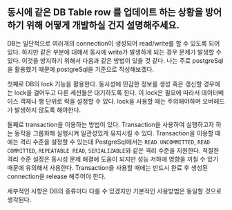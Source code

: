 ## 동시에 같은 DB Table row 를 업데이트 하는 상황을 방어하기 위해 어떻게 개발하실 건지 설명해주세요.

DB는 일단적으로 여러개의 connection이 생성되어 read/write를 할 수 있도록 되어있다.
하지만 같은 부분에 대해서 동시에 write가 발생하게 되는 경우 문제가 발생할 수 있다.
이것을 방지하기 위해서 다음과 같은 방법이 있을 것 같다.
나는 주로 postgreSql을 활용했기 때문에 postgreSql을 기준으로 작성해보겠다.

첫째로 DB의 lock 기능을 활용한다.
동시성에 민감한 정보를 생성 혹은 갱신할 경우에는 lock을 걸어두고 다른 세션들은 대기하도록 한다.
이 lock은 필요에 따라서 데이터베이스 객체나 행 단위로 락을 설정할 수 있다.
lock을 사용할 때는 주의해야하며 오버헤드가 발생하지 않도록 해야한다.

둘째로 transaction을 이용하는 방법이 있다.
Transaction을 사용하여 실행하고자 하는 동작을 그룹화해 실행시켜 일관성있게 유지시킬 수 있다.
Transaction을 이용할 때에는 격리 수준을 설정할 수 있는데 PostgreSql에서는 `READ UNCOMMITTED`, `READ COMMITTED`, `REPEATABLE READ`, `SERIALIZABLE`와 같은 격리 수준을 지원한다.
적절한 격리 수준 설정은 동시성 문제 해결에 도움이 되지만 성능 저하에 영향을 끼칠 수 있기 때문에 유의해서 사용한다.
Transaction을 사용할 때에는 반드시 완료 후 생성된 connection을 release 해주어야 한다.

세부적인 사항은 DB의 종류마다 다를 수 있겠지만 기본적인 사용방법은 동일할 것으로 생각된다.

